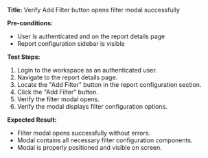 **Title:** Verify Add Filter button opens filter modal successfully

**Pre-conditions:**
* User is authenticated and on the report details page
* Report configuration sidebar is visible

**Test Steps:**
1. Login to the workspace as an authenticated user.
2. Navigate to the report details page.
3. Locate the "Add Filter" button in the report configuration section.
4. Click the "Add Filter" button.
5. Verify the filter modal opens.
6. Verify the modal displays filter configuration options.

**Expected Result:**
* Filter modal opens successfully without errors.
* Modal contains all necessary filter configuration components.
* Modal is properly positioned and visible on screen.